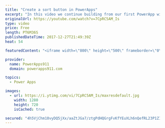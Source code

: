 ```yaml
---
title: "Create a sort button in PowerApps"
excerpt: "In this video we continue building from our first PowerApp with SharePoint and look at how the sort button works. This exposes us to contextual variables and my tricks for figuring out what is going on. Pretty fun stuff.  Link to the video on making your first PowerApp with SharePoint. https://youtu.be/BnYe_7fpZRM"
originalUrl: https://youtube.com/watch?v=7CpRC5AM_Is
type: video
price: Free
length: PT6M36S
publishedDateTime: 2017-12-27T21:49:39Z
heat: 54

featuredContent: "<iframe width=\"800\" height=\"500\" frameborder=\"0\" src=\"https://www.youtube.com/embed/7CpRC5AM_Is\" allow=\"accelerometer; autoplay; encrypted-media; gyroscope; picture-in-picture\" allowfullscreen></iframe>"

provider:
  name: PowerApps911
  domain: powerapps911.com

topics:
  - Power Apps

images:
  - url: https://i.ytimg.com/vi/7CpRC5AM_Is/maxresdefault.jpg
    width: 1280
    height: 720
    isCached: true

secured: "4h5VjChm10vyDQ5jXx/aaZtJGa7/ztgPdHQGrgFvKfYEuXLh6nQefRL23P1ZILpgC012ZKGP4yfc1UPkQXWsqHxALtf96yQUL4qescXvNhaueYi6sbzYLCQ90fi5n4qz/IWPqwZR2lmmWSvswetshNbRAK91EeAk+rVlhOxTWoLWojzUjndhJM4FgcMfE7skduim2FrRRxLodSaWW5p5zHPAegnSF70KSYS46DT+kszPWRNPHdDoY1VzinXu6rVW3fJuvMn5nl6B51Ea7gB6uv7rtWAWoadgOMv4TVU1rHdsbzNUTagF+OEAmSRcCwPml8ouV5q9E5qOCT6UOuZ94ir5H4tawVbcEirw04Y0zuaJoPRTMrBhzvjkOj6rytqUyHUcJZ7WvrvOFYnv5GXNQ8HMDGMvgbja2sUc3jVBj5c=;3H7PgJgY65Jrhx0W8+Dg4w=="
---
```


